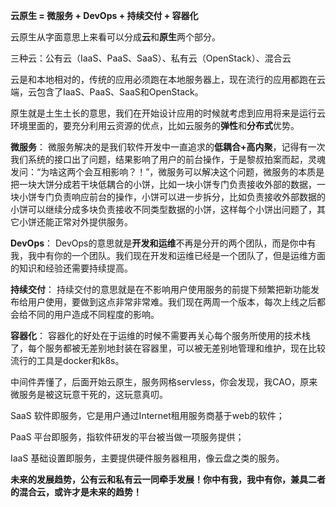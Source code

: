 **云原生 = 微服务 + DevOps + 持续交付 + 容器化**

云原生从字面意思上来看可以分成**云**和**原生**两个部分。

三种云：公有云（IaaS、PaaS、SaaS）、私有云（OpenStack）、混合云

云是和本地相对的，传统的应用必须跑在本地服务器上，现在流行的应用都跑在云端，云包含了IaaS、PaaS、SaaS和OpenStack。

原生就是土生土长的意思，我们在开始设计应用的时候就考虑到应用将来是运行云环境里面的，要充分利用云资源的优点，比如️云服务的**弹性**和**分布式**优势。

**微服务**： 微服务解决的是我们软件开发中一直追求的**低耦合+高内聚**，记得有一次我们系统的接口出了问题，结果影响了用户的前台操作，于是黎叔拍案而起，灵魂发问：“为啥这两个会互相影响？！”，微服务可以解决这个问题，微服务的本质是把一块大饼分成若干块低耦合的小饼，比如一块小饼专门负责接收外部的数据，一块小饼专门负责响应前台的操作，小饼可以进一步拆分，比如负责接收外部数据的小饼可以继续分成多块负责接收不同类型数据的小饼，这样每个小饼出问题了，其它小饼还能正常对外提供服务。

**DevOps**： DevOps的意思就是**开发和运维**不再是分开的两个团队，而是你中有我，我中有你的一个团队。我们现在开发和运维已经是一个团队了，但是运维方面的知识和经验还需要持续提高。

**持续交付**： 持续交付的意思就是在不影响用户使用服务的前提下频繁把新功能发布给用户使用，要做到这点非常非常难。我们现在两周一个版本，每次上线之后都会给不同的用户造成不同程度的影响。

**容器化**： 容器化的好处在于运维的时候不需要再关心每个服务所使用的技术栈了，每个服务都被无差别地封装在容器里，可以被无差别地管理和维护，现在比较流行的工具是docker和k8s。

中间件弄懂了，后面开始云原生，服务网格servless，你会发现，我CAO，原来微服务是被这玩意干死的，这玩意真叨。

SaaS 软件即服务，它是用户通过Internet租用服务商基于web的软件；

PaaS 平台即服务，指软件研发的平台被当做一项服务提供；

IaaS 基础设置即服务，主要提供硬件服务器租用，像云盘之类的服务。

**未来的发展趋势，公有云和私有云一同牵手发展！你中有我，我中有你，兼具二者的混合云，或许才是未来的趋势！**

